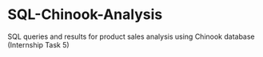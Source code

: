 # SQL-Chinook-Analysis
SQL queries and results for product sales analysis using Chinook database (Internship Task 5)
